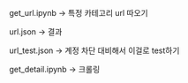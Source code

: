 get_url.ipynb -> 특정 카테고리 url 따오기

url.json -> 결과

url_test.json -> 계정 차단 대비해서 이걸로 test하기

get_detail.ipynb -> 크롤링

